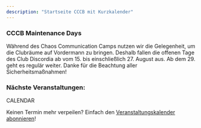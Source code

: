 ```yaml
---
description: "Startseite CCCB mit Kurzkalender"
---
```

### CCCB Maintenance Days

Während des Chaos Communication Camps nutzen wir die Gelegenheit, um die
Clubräume auf Vordermann zu bringen. Deshalb fallen die offenen Tage des Club
Discordia ab vom 15. bis einschließlich 27. August aus. Ab dem 29. geht es
regulär weiter. Danke für die Beachtung aller Sicherheitsmaßnahmen!

### Nächste Veranstaltungen:

CALENDAR

Keinen Termin mehr verpeilen? Einfach den [Veranstaltungskalender abonnieren](all.ics)!
